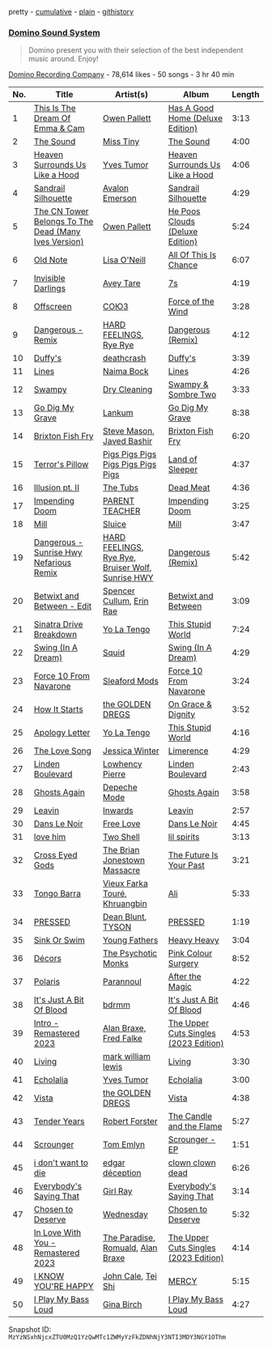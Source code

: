 pretty - [cumulative](/playlists/cumulative/2nSEYi9ueqDn2wxo1Tmceg.md) - [plain](/playlists/plain/2nSEYi9ueqDn2wxo1Tmceg) - [githistory](https://github.githistory.xyz/mackorone/spotify-playlist-archive/blob/main/playlists/plain/2nSEYi9ueqDn2wxo1Tmceg)

### [Domino Sound System](https://open.spotify.com/playlist/2nSEYi9ueqDn2wxo1Tmceg)

> Domino present you with their selection of the best independent music around\. Enjoy!

[Domino Recording Company](https://open.spotify.com/user/dominorecords) - 78,614 likes - 50 songs - 3 hr 40 min

| No. | Title | Artist(s) | Album | Length |
|---|---|---|---|---|
| 1 | [This Is The Dream Of Emma & Cam](https://open.spotify.com/track/6Bg7iYDLY80Xr5usuH1x4m) | [Owen Pallett](https://open.spotify.com/artist/77Rj6PHmQJFb8nbSH62y68) | [Has A Good Home \(Deluxe Edition\)](https://open.spotify.com/album/2Q90x2JFbO26Ln5HCSqHQh) | 3:13 |
| 2 | [The Sound](https://open.spotify.com/track/0OKaXYZRIY25YhaZZxLtIQ) | [Miss Tiny](https://open.spotify.com/artist/2hbFQvtM89x3icGyynjgN4) | [The Sound](https://open.spotify.com/album/6OPNBIYdTWinTD7NjPtXRh) | 4:00 |
| 3 | [Heaven Surrounds Us Like a Hood](https://open.spotify.com/track/3nEGqUkkHyrDE9od2Uh2FM) | [Yves Tumor](https://open.spotify.com/artist/0qu422H5MOoQxGjd4IzHbS) | [Heaven Surrounds Us Like a Hood](https://open.spotify.com/album/5t7N8dFT1XvMnDekrjfHkb) | 4:06 |
| 4 | [Sandrail Silhouette](https://open.spotify.com/track/1wanXEOnOjtVk93VFv0xIQ) | [Avalon Emerson](https://open.spotify.com/artist/4yrO1N273PlTaixa4BNwBz) | [Sandrail Silhouette](https://open.spotify.com/album/2vBvUI6HDD4bClYmKl16yw) | 4:29 |
| 5 | [The CN Tower Belongs To The Dead \(Many Ives Version\)](https://open.spotify.com/track/2VCa90gAKgv2q7Xpu1LxKY) | [Owen Pallett](https://open.spotify.com/artist/77Rj6PHmQJFb8nbSH62y68) | [He Poos Clouds \(Deluxe Edition\)](https://open.spotify.com/album/6GPuuAWTlcq1GC90ujJlJl) | 5:24 |
| 6 | [Old Note](https://open.spotify.com/track/7qK4lwgerNrajklBJPXlJI) | [Lisa O'Neill](https://open.spotify.com/artist/3fZ2IQpHixtBtUtDo7MWpV) | [All Of This Is Chance](https://open.spotify.com/album/0efxzMu8bCNeWP2MGltdRE) | 6:07 |
| 7 | [Invisible Darlings](https://open.spotify.com/track/2dIEuGc74hVkGUteoh76ID) | [Avey Tare](https://open.spotify.com/artist/0yJolfjqzHfNbr9IoBSndu) | [7s](https://open.spotify.com/album/5aGhJLIaJr1riS9YL7tYC6) | 4:19 |
| 8 | [Offscreen](https://open.spotify.com/track/5D6kR4q7RGKh0mw07NGE4t) | [СОЮЗ](https://open.spotify.com/artist/0UirLOZvkWWLoWe93BEFjK) | [Force of the Wind](https://open.spotify.com/album/7E3tOdJ60r6wJsE2AQQobE) | 3:28 |
| 9 | [Dangerous \- Remix](https://open.spotify.com/track/0GqNa1qpOZ2lyjcbAg8rJH) | [HARD FEELINGS](https://open.spotify.com/artist/62leN9NRMUgDfPzshm7K5L), [Rye Rye](https://open.spotify.com/artist/0S05AeePINj4CeTVMfysIu) | [Dangerous \(Remix\)](https://open.spotify.com/album/3aEBYSe6VzYRi6NQzhQJcB) | 4:12 |
| 10 | [Duffy's](https://open.spotify.com/track/00UpNWR05F28iSffqxvut7) | [deathcrash](https://open.spotify.com/artist/7m7gr3M1p4S92xuwXvorEH) | [Duffy's](https://open.spotify.com/album/40FuxW9z8QJKwePqsGwW5F) | 3:39 |
| 11 | [Lines](https://open.spotify.com/track/4Xz875oKeO3vvEEh9N0Gu0) | [Naima Bock](https://open.spotify.com/artist/3UvBjnS0xNdifivRctkxok) | [Lines](https://open.spotify.com/album/7gzlVPN03faWxdOIBuUvNy) | 4:26 |
| 12 | [Swampy](https://open.spotify.com/track/1JfO7XSiLjbOlCIqDwg3ja) | [Dry Cleaning](https://open.spotify.com/artist/7DlD7rLG9MKuvXtTeACzkO) | [Swampy & Sombre Two](https://open.spotify.com/album/5GDEoqKD2xARNtyX5EiTh5) | 3:33 |
| 13 | [Go Dig My Grave](https://open.spotify.com/track/5FBto2Mh2gVkGWV0mRh0hg) | [Lankum](https://open.spotify.com/artist/2zPm4XzwKuPidtfKh92H2Z) | [Go Dig My Grave](https://open.spotify.com/album/0opq0M7iIK9YbyhPZefNYa) | 8:38 |
| 14 | [Brixton Fish Fry](https://open.spotify.com/track/4B8NxK6wOuSOT4jl3ABUvO) | [Steve Mason](https://open.spotify.com/artist/4ieS1hHc74D9RXhkyoriDU), [Javed Bashir](https://open.spotify.com/artist/5diMmmNkRVfgUnXJrzXzjZ) | [Brixton Fish Fry](https://open.spotify.com/album/0CowUBTxj7wTAaAVhgND3r) | 6:20 |
| 15 | [Terror's Pillow](https://open.spotify.com/track/10dQcJmvC6HQv0DHrr1iIt) | [Pigs Pigs Pigs Pigs Pigs Pigs Pigs](https://open.spotify.com/artist/1F7QDWyZTLGzkyGLgFjEhU) | [Land of Sleeper](https://open.spotify.com/album/4XdMjL7yRaBXsdkwqxEsuv) | 4:37 |
| 16 | [Illusion pt\. II](https://open.spotify.com/track/2UkhSOFbhVQEAB5zRJ8wf2) | [The Tubs](https://open.spotify.com/artist/6kdAf6E0EouXKBpBZN1Sx9) | [Dead Meat](https://open.spotify.com/album/1IomqS65kF4LJ7bJX94rSj) | 4:36 |
| 17 | [Impending Doom](https://open.spotify.com/track/15aZFaQOPoLYmyVQ7wLoVV) | [PARENT TEACHER](https://open.spotify.com/artist/1ZF7sZoCluOISW7vSPrfkY) | [Impending Doom](https://open.spotify.com/album/2eP4KYhijiEWPMftSCvnOP) | 3:25 |
| 18 | [Mill](https://open.spotify.com/track/5gewgiDk8hp7ZmXK2aeB1g) | [Sluice](https://open.spotify.com/artist/2G2lzG0hD7813EiPyiCC4j) | [Mill](https://open.spotify.com/album/0vsLukwfbpsX7p2QV3wvAh) | 3:47 |
| 19 | [Dangerous \- Sunrise Hwy Nefarious Remix](https://open.spotify.com/track/5LIrGkAdcpD9WFmls8Rh5v) | [HARD FEELINGS](https://open.spotify.com/artist/62leN9NRMUgDfPzshm7K5L), [Rye Rye](https://open.spotify.com/artist/0S05AeePINj4CeTVMfysIu), [Bruiser Wolf](https://open.spotify.com/artist/2WWAtobfGkojaSqMRN5V67), [Sunrise HWY](https://open.spotify.com/artist/0AqA7mKVnVknv8YM5BdYOt) | [Dangerous \(Remix\)](https://open.spotify.com/album/3aEBYSe6VzYRi6NQzhQJcB) | 5:42 |
| 20 | [Betwixt and Between \- Edit](https://open.spotify.com/track/04Hz7yeWenKDK8AgOOV6uK) | [Spencer Cullum](https://open.spotify.com/artist/1u2RgFiCSd9phVG5OB51jr), [Erin Rae](https://open.spotify.com/artist/167VlZ0C0ewQbgKexRFcs6) | [Betwixt and Between](https://open.spotify.com/album/0AvjFiAL7iMt0Lfpfy3UeY) | 3:09 |
| 21 | [Sinatra Drive Breakdown](https://open.spotify.com/track/0qe5zk6E7SnQkMmIheGx4E) | [Yo La Tengo](https://open.spotify.com/artist/5hAhrnb0Ch4ODwWu4tsbpi) | [This Stupid World](https://open.spotify.com/album/3LaJpJFSY3cmLFEHJl2z6E) | 7:24 |
| 22 | [Swing \(In A Dream\)](https://open.spotify.com/track/1IEulXF7S08dapSxx8L0z2) | [Squid](https://open.spotify.com/artist/685XjGzGztyivfR3fAjoxo) | [Swing \(In A Dream\)](https://open.spotify.com/album/1uSQuGB8cvILkiYZzrH3IT) | 4:29 |
| 23 | [Force 10 From Navarone](https://open.spotify.com/track/3SOoS8pncqffzUA78NYj9p) | [Sleaford Mods](https://open.spotify.com/artist/0otAqZw8htTsGHfqR491Yh) | [Force 10 From Navarone](https://open.spotify.com/album/5hizabIxOkefLOuQgi61fM) | 3:24 |
| 24 | [How It Starts](https://open.spotify.com/track/3lATVxAMvFaussyy90K72j) | [the GOLDEN DREGS](https://open.spotify.com/artist/5HS4BCPnb2zYSwsmXunf8d) | [On Grace & Dignity](https://open.spotify.com/album/1KBJKlupJF0ViWwQuxsw1f) | 3:52 |
| 25 | [Apology Letter](https://open.spotify.com/track/4oXnbBWDIPQni02ZJ5vKSx) | [Yo La Tengo](https://open.spotify.com/artist/5hAhrnb0Ch4ODwWu4tsbpi) | [This Stupid World](https://open.spotify.com/album/3LaJpJFSY3cmLFEHJl2z6E) | 4:16 |
| 26 | [The Love Song](https://open.spotify.com/track/5nBzXJfSqVtPKr5rRocFrZ) | [Jessica Winter](https://open.spotify.com/artist/0gCYUYF1zfqZk5pG0e2ojy) | [Limerence](https://open.spotify.com/album/30NW57xIH28DZUSf3L8eLX) | 4:29 |
| 27 | [Linden Boulevard](https://open.spotify.com/track/6t1KWQAwWKNY9tDIRMyw8a) | [Lowhency Pierre](https://open.spotify.com/artist/48wPPSAlcPE1sR9xRbcYQa) | [Linden Boulevard](https://open.spotify.com/album/52ONj5aau2jj1xow8VDiPq) | 2:43 |
| 28 | [Ghosts Again](https://open.spotify.com/track/3TiVl5igD6Z5Pw6R5sp8YV) | [Depeche Mode](https://open.spotify.com/artist/762310PdDnwsDxAQxzQkfX) | [Ghosts Again](https://open.spotify.com/album/71hI1kZm2fvpY19mlv38nF) | 3:58 |
| 29 | [Leavin](https://open.spotify.com/track/2pPKrqMneGx5WzIcOf13ja) | [Inwards](https://open.spotify.com/artist/542nHHjo4wRmP3AbeJWkse) | [Leavin](https://open.spotify.com/album/1RHQm5DPitTEdZgS43L6GJ) | 2:57 |
| 30 | [Dans Le Noir](https://open.spotify.com/track/06hyoSwYQnfEBdrJvCnSO9) | [Free Love](https://open.spotify.com/artist/0bec5c6VO67VhJrdZ5xPOs) | [Dans Le Noir](https://open.spotify.com/album/5fSth5j8Ei1daXZIca5ICF) | 4:45 |
| 31 | [love him](https://open.spotify.com/track/4cDn73Qv5V3aRcPXIZOAwo) | [Two Shell](https://open.spotify.com/artist/4mcHKwboFDmpDBQ4fiOrf3) | [lil spirits](https://open.spotify.com/album/1qSGvtNStL6ELifn51W1va) | 3:13 |
| 32 | [Cross Eyed Gods](https://open.spotify.com/track/0aBHcmvuV5ceTVAzL5EO14) | [The Brian Jonestown Massacre](https://open.spotify.com/artist/30uiS1n3uIGXJEYFR1GVDy) | [The Future Is Your Past](https://open.spotify.com/album/2gSCrwFLHcT0OhMgdMy0Qc) | 3:21 |
| 33 | [Tongo Barra](https://open.spotify.com/track/0OOPyxMDeHdoo2PptHHkC4) | [Vieux Farka Touré](https://open.spotify.com/artist/4PmxbsWP1u0TnvqcrIA9ze), [Khruangbin](https://open.spotify.com/artist/2mVVjNmdjXZZDvhgQWiakk) | [Ali](https://open.spotify.com/album/4dfAJiDQHQf4dGX0ZdtxPh) | 5:33 |
| 34 | [PRESSED](https://open.spotify.com/track/4WYoSVibjO0PftEmfRimMN) | [Dean Blunt](https://open.spotify.com/artist/5CFSYjc0PAiQvndFjafabk), [TYSON](https://open.spotify.com/artist/10SYd6NatYImOQTxA88jdn) | [PRESSED](https://open.spotify.com/album/6O5pvcu2FyE8FZYx2Mzl3M) | 1:19 |
| 35 | [Sink Or Swim](https://open.spotify.com/track/105fEjEgDVFrp4gAtyNJLY) | [Young Fathers](https://open.spotify.com/artist/5mZC7ndY6oGMxJentRwsuV) | [Heavy Heavy](https://open.spotify.com/album/6CmlLROLOUJZnZ8QeCCpqD) | 3:04 |
| 36 | [Décors](https://open.spotify.com/track/1IitbDpFzat11LvpHj1joC) | [The Psychotic Monks](https://open.spotify.com/artist/7GB1a2GjXTCbTtdSv3NTPy) | [Pink Colour Surgery](https://open.spotify.com/album/29RJkx2Sg92aG5S0oSHtvK) | 8:52 |
| 37 | [Polaris](https://open.spotify.com/track/6Yt8PGw2VEbLH5pLTrXkHX) | [Parannoul](https://open.spotify.com/artist/7eZbNxarrTW4VkRI8u9aDX) | [After the Magic](https://open.spotify.com/album/1rz6c0Nm9Zo1YmgA3P521A) | 4:22 |
| 38 | [It's Just A Bit Of Blood](https://open.spotify.com/track/4o9xGMKJTiNRqLiSV9ZrR6) | [bdrmm](https://open.spotify.com/artist/4Cx5LnF4WNJIn9SSqyeq9C) | [It's Just A Bit Of Blood](https://open.spotify.com/album/6B1qz8kJ8VEnBAzVRM8UYC) | 4:46 |
| 39 | [Intro \- Remastered 2023](https://open.spotify.com/track/2TvSi1gd1dLUNmVD8FnyNo) | [Alan Braxe](https://open.spotify.com/artist/24JRvbKfTcF2x7c2kCCJrW), [Fred Falke](https://open.spotify.com/artist/0AfNNw1LS2i9KW4icd7inD) | [The Upper Cuts Singles \(2023 Edition\)](https://open.spotify.com/album/2lQT8nDATqsQB1I6auRK1D) | 4:53 |
| 40 | [Living](https://open.spotify.com/track/4q5JVsHtnFPxIhfALUmWhD) | [mark william lewis](https://open.spotify.com/artist/2r5elgyPQ19vDG3xSQn39k) | [Living](https://open.spotify.com/album/1HqP0lqC33Y8SvloLtqBp7) | 3:30 |
| 41 | [Echolalia](https://open.spotify.com/track/7uECCWx2tz4T102b2QBS0p) | [Yves Tumor](https://open.spotify.com/artist/0qu422H5MOoQxGjd4IzHbS) | [Echolalia](https://open.spotify.com/album/1wB9R3FzxA4LhrKF2tW11r) | 3:00 |
| 42 | [Vista](https://open.spotify.com/track/1RerULp9QIsCQbusc4Bl4U) | [the GOLDEN DREGS](https://open.spotify.com/artist/5HS4BCPnb2zYSwsmXunf8d) | [Vista](https://open.spotify.com/album/3s4PzF5GcMvVH7nftHiPaM) | 4:38 |
| 43 | [Tender Years](https://open.spotify.com/track/3AxiDAB3838AKUUHtBCFrX) | [Robert Forster](https://open.spotify.com/artist/4yvuCAFk8vERXXBf138h8S) | [The Candle and the Flame](https://open.spotify.com/album/1e0pkJp4dZGq6vGa7L47rd) | 5:27 |
| 44 | [Scrounger](https://open.spotify.com/track/561JQqQcNb1FGiTKQ52WlY) | [Tom Emlyn](https://open.spotify.com/artist/4SUeh0VD2ptXpef6PhQoJG) | [Scrounger \- EP](https://open.spotify.com/album/0LJ97OlLoeqoofOdjKOI3b) | 1:51 |
| 45 | [i don't want to die](https://open.spotify.com/track/6m9yfrUuZ1YrFvOhLnS4IZ) | [edgar déception](https://open.spotify.com/artist/6cU4TT2s5R6Uxu95zZuv7r) | [clown clown dead](https://open.spotify.com/album/3bvFNSZc35Ar7YCeIH9TUx) | 6:26 |
| 46 | [Everybody's Saying That](https://open.spotify.com/track/55jFlmJxprZ7qLyBR9pfKi) | [Girl Ray](https://open.spotify.com/artist/0MoDfakkeeD4FwftxAXwEd) | [Everybody's Saying That](https://open.spotify.com/album/4fkcDJPnqXCeObOuj95AKL) | 3:14 |
| 47 | [Chosen to Deserve](https://open.spotify.com/track/4Qw9BVghOFfjUyVWV26m2Q) | [Wednesday](https://open.spotify.com/artist/4j7DrazfBZLLD0OrVoAtEe) | [Chosen to Deserve](https://open.spotify.com/album/7geMCLNLhOhoutnVYES6t9) | 5:32 |
| 48 | [In Love With You \- Remastered 2023](https://open.spotify.com/track/1cvwsxAsm2E1CNc2ItwE1O) | [The Paradise](https://open.spotify.com/artist/28z70aQRbXNFU0OP930suZ), [Romuald](https://open.spotify.com/artist/43MFF1y8czFwbjB8kf24oG), [Alan Braxe](https://open.spotify.com/artist/24JRvbKfTcF2x7c2kCCJrW) | [The Upper Cuts Singles \(2023 Edition\)](https://open.spotify.com/album/2lQT8nDATqsQB1I6auRK1D) | 4:14 |
| 49 | [I KNOW YOU'RE HAPPY](https://open.spotify.com/track/1CqVFbRdk0DbvRsW5Dx5Cr) | [John Cale](https://open.spotify.com/artist/5MWBg16f5UYiaSlyVhzlIW), [Tei Shi](https://open.spotify.com/artist/1xcMOgFUM1IYZE22YjCvsL) | [MERCY](https://open.spotify.com/album/0kRucvv6YTD7EJ0jduNmD0) | 5:15 |
| 50 | [I Play My Bass Loud](https://open.spotify.com/track/2tdLhnzLh9zknYf8bjIN93) | [Gina Birch](https://open.spotify.com/artist/6Uf8GS97rZbMv6vUFKhWft) | [I Play My Bass Loud](https://open.spotify.com/album/7DQY6bwfrs58VTGKQh4MGg) | 4:27 |

Snapshot ID: `MzYzNSxhNjcxZTU0MzQ1YzQwMTc1ZWMyYzFkZDNhNjY3NTI3MDY3NGY1OThm`
